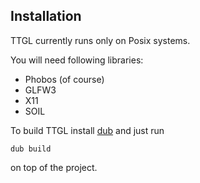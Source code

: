 ## Installation

TTGL currently runs only on Posix systems.

You will need following libraries:

 - Phobos (of course)
 - GLFW3
 - X11
 - SOIL
 
To build TTGL install [dub](http://code.dlang.org/) and just run

    dub build

on top of the project.
